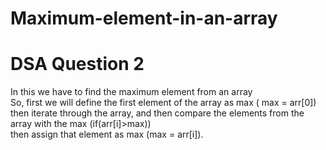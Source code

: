 # Maximum-element-in-an-array
# DSA Question 2
In this we have to find the maximum element from an array  
So, first we will define the first element of the array as max ( max = arr[0])  
then iterate through the array, and then compare the elements from the array with the max (if(arr[i]>max))  
then assign that element as max (max = arr[i]).

